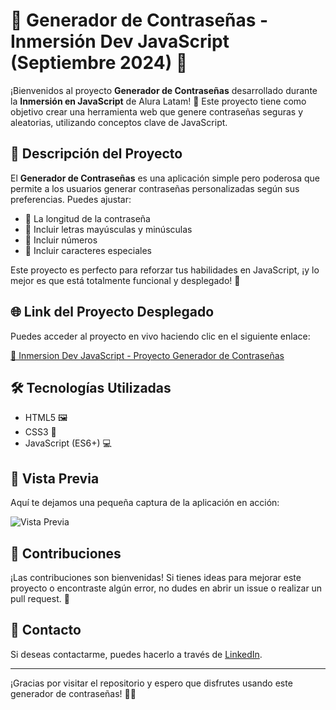 # 🚀 Generador de Contraseñas - Inmersión Dev JavaScript (Septiembre 2024) 🔐

¡Bienvenidos al proyecto **Generador de Contraseñas** desarrollado durante la **Inmersión en JavaScript** de Alura Latam! 🎉 Este proyecto tiene como objetivo crear una herramienta web que genere contraseñas seguras y aleatorias, utilizando conceptos clave de JavaScript.

## 📑 Descripción del Proyecto

El **Generador de Contraseñas** es una aplicación simple pero poderosa que permite a los usuarios generar contraseñas personalizadas según sus preferencias. Puedes ajustar:

- 📏 La longitud de la contraseña
- 🔡 Incluir letras mayúsculas y minúsculas
- 🔢 Incluir números
- 🔣 Incluir caracteres especiales

Este proyecto es perfecto para reforzar tus habilidades en JavaScript, ¡y lo mejor es que está totalmente funcional y desplegado! 🎯

## 🌐 Link del Proyecto Desplegado

Puedes acceder al proyecto en vivo haciendo clic en el siguiente enlace:

[🔗 Inmersion Dev JavaScript - Proyecto Generador de Contraseñas](https://sanchezluys.github.io/Inmersion-dev-javascript-proyecto-sep-2024/)

## 🛠️ Tecnologías Utilizadas

- HTML5 🖼️
- CSS3 🎨
- JavaScript (ES6+) 💻

## 📸 Vista Previa

Aquí te dejamos una pequeña captura de la aplicación en acción:

![Vista Previa](ruta/a/la/imagen.png)

## 🤝 Contribuciones

¡Las contribuciones son bienvenidas! Si tienes ideas para mejorar este proyecto o encontraste algún error, no dudes en abrir un issue o realizar un pull request. 🙌

## 📧 Contacto

Si deseas contactarme, puedes hacerlo a través de [LinkedIn](https://www.linkedin.com/in/sanchezluys).

---

¡Gracias por visitar el repositorio y espero que disfrutes usando este generador de contraseñas! 🔑✨

